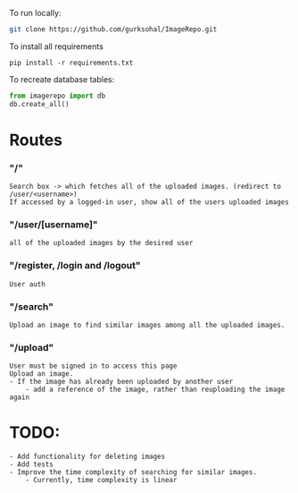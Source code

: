 To run locally:
```sh
git clone https://github.com/gurksohal/ImageRepo.git
``` 

To install all requirements
```ssh
pip install -r requirements.txt
```
To recreate database tables:
```python
from imagerepo import db
db.create_all()
```

# Routes
### "/"
```
Search box -> which fetches all of the uploaded images. (redirect to /user/<username>)
If accessed by a logged-in user, show all of the users uploaded images 
```
### "/user/[username]"
```
all of the uploaded images by the desired user
```
### "/register, /login and /logout"
```
User auth
```
### "/search"
```
Upload an image to find similar images among all the uploaded images.
```

### "/upload"
```
User must be signed in to access this page
Upload an image.
- If the image has already been uploaded by another user
    - add a reference of the image, rather than reuploading the image again
```


# TODO:
```
- Add functionality for deleting images
- Add tests
- Improve the time complexity of searching for similar images.
    - Currently, time complexity is linear
```